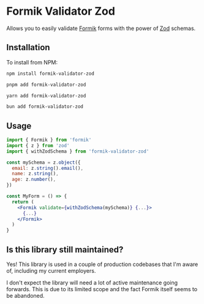 # Formik Validator Zod

Allows you to easily validate [Formik](https://github.com/jaredpalmer/formik)
forms with the power of [Zod](https://github.com/colinhacks/zod) schemas.

## Installation

To install from NPM:

```sh
npm install formik-validator-zod

pnpm add formik-validator-zod

yarn add formik-validator-zod

bun add formik-validator-zod
```

## Usage

```jsx
import { Formik } from 'formik'
import { z } from 'zod'
import { withZodSchema } from 'formik-validator-zod'

const mySchema = z.object({
  email: z.string().email(),
  name: z.string(),
  age: z.number(),
})

const MyForm = () => {
  return (
    <Formik validate={withZodSchema(mySchema)} {...}>
      {...}
    </Formik>
  )
}
```

## Is this library still maintained?

Yes! This library is used in a couple of production codebases that I'm aware of,
including my current employers.

I don't expect the library will need a lot of active maintenance going forwards.
This is due to its limited scope and the fact Formik itself seems to be
abandoned.
